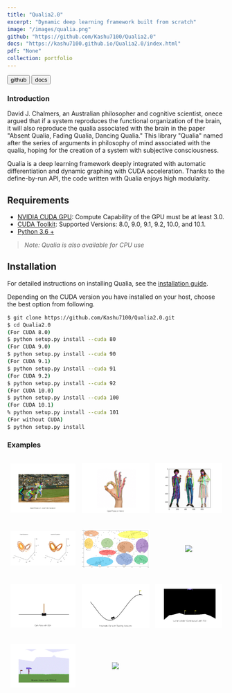 ```yaml
---
title: "Qualia2.0"
excerpt: "Dynamic deep learning framework built from scratch"
image: "/images/qualia.png" 
github: "https://github.com/Kashu7100/Qualia2.0"
docs: "https://kashu7100.github.io/Qualia2.0/index.html"
pdf: "None"
collection: portfolio
---
```


<button class="btn btn-round btn-sm btn-ghost-blue" onclick="location.href='https://github.com/Kashu7100/Qualia2.0'">github</button>
<button class="btn btn-round btn-sm btn-ghost-blue" onclick="location.href='https://kashu7100.github.io/Qualia2.0/index.html'">docs</button>

### Introduction

David J. Chalmers, an Australian philosopher and cognitive scientist, onece argued that if a system reproduces the functional organization of the brain, it will also reproduce the qualia associated with the brain in the paper "Absent Qualia, Fading Qualia, Dancing Qualia." This library "Qualia" named after the series of arguments in philosophy of mind associated with the qualia, hoping for the creation of a system with subjective consciousness.

Qualia is a deep learning framework deeply integrated with automatic differentiation and dynamic graphing with CUDA acceleration. Thanks to the define-by-run API, the code written with Qualia enjoys high modularity.

## Requirements

* [NVIDIA CUDA GPU](https://developer.nvidia.com/cuda-gpus): Compute Capability of the GPU must be at least 3.0.
* [CUDA Toolkit](https://developer.nvidia.com/cuda-zone): Supported Versions: 8.0, 9.0, 9.1, 9.2, 10.0, and 10.1. 
* [Python 3.6 +](https://www.python.org/)

>   *Note: Qualia is also available for CPU use*

## Installation
For detailed instructions on installing Qualia, see the [installation guide](https://kashu7100.github.io/Qualia2.0/install.html).

Depending on the CUDA version you have installed on your host, choose the best option from following.
```bash
$ git clone https://github.com/Kashu7100/Qualia2.0.git
$ cd Qualia2.0
(For CUDA 8.0)
$ python setup.py install --cuda 80
(For CUDA 9.0)
$ python setup.py install --cuda 90
(For CUDA 9.1)
$ python setup.py install --cuda 91
(For CUDA 9.2)
$ python setup.py install --cuda 92
(For CUDA 10.0)
$ python setup.py install --cuda 100
(For CUDA 10.1)
% python setup.py install --cuda 101
(For without CUDA)
$ python setup.py install
```

### Examples

<table style="width:100%;border:0px;border-spacing:0px;border-collapse:separate;margin-right:auto;margin-left:auto;">
  <tbody>
    <tr>
      <td>
        <p align="center"><img src="/images/baseball.gif" width="200"/></p>
      </td>
      <td>
        <p align="center"><img src="/images/openpose_hand.gif" width="200"/></p>
      </td>
      <td>
        <p align="center"><img src="/images/women_pose.png" width="200"/></p>
      </td>
    </tr>
    <tr>
      <td>
        <p align="center"><img src="/images/lorenz_compare.png" width="200"/></p>
      </td>
      <td>
        <p align="center"><img src="/images/mnist_map_colored.png" width="200"/></p>
      </td>
      <td>
        <p align="center"><img src="/images/gan_mnist.gif" width="200"/></p>
      </td>
    </tr>
    <tr>
      <td>
        <p align="center"><img src="/images/cartpole_dqn.gif" width="200"/></p>
      </td>
      <td>
        <p align="center"><img src="/images/mountaincar_duelingnet.gif" width="200"/></p>
      </td>
      <td>
        <p align="center"><img src="/images/lunar_lander_cont_td3.gif" width="200"/></p>
      </td>
    </tr>
    <tr>
      <td>
        <p align="center"><img src="/images/bipedal_walker_td3.gif" width="200"/></p>
      </td>
      <td>
        <p align="center"><img src="/images/roboschool_walker2d_td3.gif" width="200"/></p>
      </td>
    </tr>
  </tbody>
</table>
